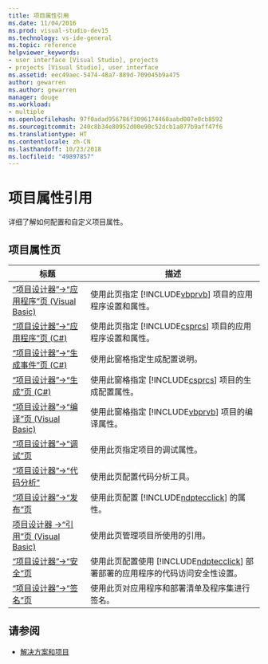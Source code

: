 ```yaml
---
title: 项目属性引用
ms.date: 11/04/2016
ms.prod: visual-studio-dev15
ms.technology: vs-ide-general
ms.topic: reference
helpviewer_keywords:
- user interface [Visual Studio], projects
- projects [Visual Studio], user interface
ms.assetid: eec49aec-5474-48a7-889d-709045b9a475
author: gewarren
ms.author: gewarren
manager: douge
ms.workload:
- multiple
ms.openlocfilehash: 97f0adad956786f3096174460aabd007e0cb8592
ms.sourcegitcommit: 240c8b34e80952d00e90c52dcb1a077b9aff47f6
ms.translationtype: HT
ms.contentlocale: zh-CN
ms.lasthandoff: 10/23/2018
ms.locfileid: "49897857"
---
```

# <a name="project-properties-reference"></a>项目属性引用
详细了解如何配置和自定义项目属性。

## <a name="project-properties-pages"></a>项目属性页

| 标题 | 描述 |
| - | - |
| [“项目设计器”->“应用程序”页 (Visual Basic)](../../ide/reference/application-page-project-designer-visual-basic.md) | 使用此页指定 [!INCLUDE[vbprvb](../../code-quality/includes/vbprvb_md.md)] 项目的应用程序设置和属性。 |
| [“项目设计器”->“应用程序”页 (C#)](../../ide/reference/application-page-project-designer-csharp.md) | 使用此页指定 [!INCLUDE[csprcs](../../data-tools/includes/csprcs_md.md)] 项目的应用程序设置和属性。 |
| [“项目设计器”->“生成事件”页 (C#)](../../ide/reference/build-events-page-project-designer-csharp.md) | 使用此窗格指定生成配置说明。 |
| [“项目设计器”->“生成”页 (C#)](../../ide/reference/build-page-project-designer-csharp.md) | 使用此窗格指定 [!INCLUDE[csprcs](../../data-tools/includes/csprcs_md.md)] 项目的生成配置属性。 |
| [“项目设计器”->“编译”页 (Visual Basic)](../../ide/reference/compile-page-project-designer-visual-basic.md) | 使用此窗格指定 [!INCLUDE[vbprvb](../../code-quality/includes/vbprvb_md.md)] 项目的编译属性。 |
| [“项目设计器”->“调试”页](../../ide/reference/debug-page-project-designer.md) | 使用此页指定项目的调试属性。 |
| [“项目设计器”->“代码分析”](../../ide/reference/code-analysis-project-designer.md) | 使用此页配置代码分析工具。 |
| [“项目设计器”->“发布”页](../../ide/reference/publish-page-project-designer.md) | 使用此页配置 [!INCLUDE[ndptecclick](../../deployment/includes/ndptecclick_md.md)] 的属性。 |
| [项目设计器 ->“引用”页 (Visual Basic)](../../ide/reference/references-page-project-designer-visual-basic.md) | 使用此页管理项目所使用的引用。 |
| [“项目设计器”->“安全”页](../../ide/reference/security-page-project-designer.md) | 使用此页配置使用 [!INCLUDE[ndptecclick](../../deployment/includes/ndptecclick_md.md)] 部署部署的应用程序的代码访问安全性设置。 |
| [“项目设计器”->“签名”页](../../ide/reference/signing-page-project-designer.md) | 使用此页对应用程序和部署清单及程序集进行签名。 |

## <a name="see-also"></a>请参阅

- [解决方案和项目](../../ide/solutions-and-projects-in-visual-studio.md)
